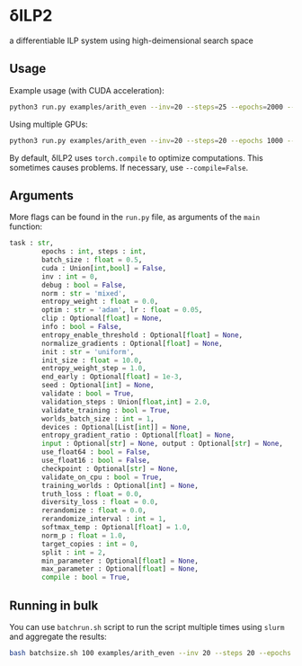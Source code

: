 # δILP2

a differentiable ILP system using high-deimensional search space

## Usage

Example usage (with CUDA acceleration):

```bash
python3 run.py examples/arith_even --inv=20 --steps=25 --epochs=2000 --batch_size=0.5 --cuda=True
```

Using multiple GPUs:

```bash
python3 run.py examples/arith_even --inv=20 --steps=20 --epochs 1000 --batch_size=0.5 --cuda=False --devices=0,1,2,3
```

By default, δILP2 uses `torch.compile` to optimize computations. This sometimes causes problems. If necessary, use `--compile=False`.

## Arguments

More flags can be found in the `run.py` file, as arguments of the `main` function:

```python
task : str, 
        epochs : int, steps : int, 
        batch_size : float = 0.5,
        cuda : Union[int,bool] = False,
        inv : int = 0,
        debug : bool = False,
        norm : str = 'mixed',
        entropy_weight : float = 0.0,
        optim : str = 'adam', lr : float = 0.05,
        clip : Optional[float] = None,
        info : bool = False,
        entropy_enable_threshold : Optional[float] = None,
        normalize_gradients : Optional[float] = None,
        init : str = 'uniform',
        init_size : float = 10.0,        
        entropy_weight_step = 1.0,
        end_early : Optional[float] = 1e-3,
        seed : Optional[int] = None,
        validate : bool = True,
        validation_steps : Union[float,int] = 2.0,
        validate_training : bool = True,
        worlds_batch_size : int = 1,
        devices : Optional[List[int]] = None,
        entropy_gradient_ratio : Optional[float] = None,
        input : Optional[str] = None, output : Optional[str] = None,
        use_float64 : bool = False,
        use_float16 : bool = False,
        checkpoint : Optional[str] = None,
        validate_on_cpu : bool = True,
        training_worlds : Optional[int] = None,
        truth_loss : float = 0.0,
        diversity_loss : float = 0.0,
        rerandomize : float = 0.0,
        rerandomize_interval : int = 1,
        softmax_temp : Optional[float] = 1.0,
        norm_p : float = 1.0,
        target_copies : int = 0,
        split : int = 2,
        min_parameter : Optional[float] = None,
        max_parameter : Optional[float] = None,
        compile : bool = True,
```

## Running in bulk

You can use `batchrun.sh` script to run the script multiple times using `slurm` and aggregate the results:

```bash
bash batchsize.sh 100 examples/arith_even --inv 20 --steps 20 --epochs 1000 --batch_size 0.5 --outdir even_results
```